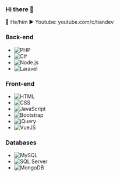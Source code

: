 ### Hi there 👋

👥 He/him
▶️ Youtube: youtube.com/c/tiandev

### Back-end

- ![PHP](https://img.shields.io/badge/php-%23777BB4.svg?style=for-the-badge&logo=php&logoColor=white)
- ![C#](https://img.shields.io/badge/C%23-239120?style=for-the-badge&logo=c-sharp&logoColor=white)
- ![Node.js](https://img.shields.io/badge/Node.js-43853D?style=for-the-badge&logo=node.js&logoColor=white)
- ![Laravel](https://img.shields.io/badge/laravel-%23FF2D20.svg?style=for-the-badge&logo=laravel&logoColor=white)

### Front-end

- ![HTML](https://img.shields.io/badge/HTML-239120?style=for-the-badge&logo=html5&logoColor=white)
- ![CSS](https://img.shields.io/badge/CSS-239120?&style=for-the-badge&logo=css3&logoColor=white)
- ![JavaScript](https://img.shields.io/badge/javascript-%23323330.svg?style=for-the-badge&logo=javascript&logoColor=%23F7DF1E)
- ![Bootstrap](https://img.shields.io/badge/bootstrap-%23563D7C.svg?style=for-the-badge&logo=bootstrap&logoColor=white)
- ![jQuery](https://img.shields.io/badge/jquery-%230769AD.svg?style=for-the-badge&logo=jquery&logoColor=white)
- ![VueJS](https://img.shields.io/badge/vuejs-%2335495e.svg?style=for-the-badge&logo=vuedotjs&logoColor=%234FC08D)

### Databases

- ![MySQL](https://img.shields.io/badge/MySQL-00000F?style=for-the-badge&logo=mysql&logoColor=white)
- ![SQL Server](https://img.shields.io/badge/Microsoft_SQL_Server-CC2927?style=for-the-badge&logo=microsoft-sql-server&logoColor=white)
- ![MongoDB](https://img.shields.io/badge/MongoDB-4EA94B?style=for-the-badge&logo=mongodb&logoColor=white)
